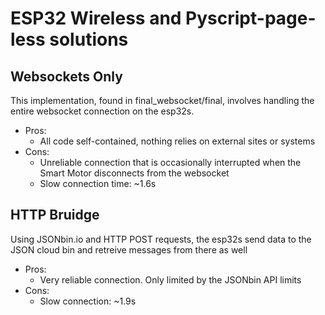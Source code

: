 # ESP32 Wireless and Pyscript-page-less solutions

## Websockets Only
This implementation, found in final_websocket/final, involves handling the entire websocket connection on the esp32s.
- Pros:
   - All code self-contained, nothing relies on external sites or systems
- Cons:
   - Unreliable connection that is occasionally interrupted when the Smart Motor disconnects from the websocket
   - Slow connection time: ~1.6s
## HTTP Bruidge
Using JSONbin.io and HTTP POST requests, the esp32s send data to the JSON cloud bin and retreive messages from there as well
-  Pros:
   - Very reliable connection. Only limited by the JSONbin API limits
- Cons:
   - Slow connection: ~1.9s
